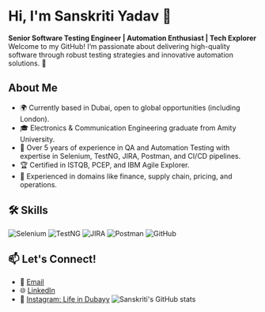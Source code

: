 # Hi, I'm Sanskriti Yadav 👋
**Senior Software Testing Engineer | Automation Enthusiast | Tech Explorer**
Welcome to my GitHub! I’m passionate about delivering high-quality software through robust testing strategies and innovative automation solutions. 🌟
## About Me
- 🌍 Currently based in Dubai, open to global opportunities (including London).
- 🎓 Electronics & Communication Engineering graduate from Amity University.
- 💼 Over 5 years of experience in QA and Automation Testing with expertise in Selenium, TestNG, JIRA, Postman, and CI/CD pipelines.
- 🏆 Certified in ISTQB, PCEP, and IBM Agile Explorer.
- 🌟 Experienced in domains like finance, supply chain, pricing, and operations.
## 🛠️ Skills
![Selenium](https://img.shields.io/badge/Selenium-%23092E20.svg?style=flat&logo=selenium&logoColor=white)
![TestNG](https://img.shields.io/badge/TestNG-%2340AEF0.svg?style=flat&logo=testng&logoColor=white)
![JIRA](https://img.shields.io/badge/JIRA-%230052CC.svg?style=flat&logo=jira&logoColor=white)
![Postman](https://img.shields.io/badge/Postman-%23FF6C37.svg?style=flat&logo=postman&logoColor=white)
![GitHub](https://img.shields.io/badge/GitHub-%23121011.svg?style=flat&logo=github&logoColor=white)
## 📫 Let's Connect!
- 📧 [Email](mailto:sanskriti2501@gmail.com)
- 🌐 [LinkedIn](https://www.linkedin.com/in/sanskriti-yadav)
- 📸 [Instagram: Life in Dubayy](https://www.instagram.com/lifeindubayy)
![Sanskriti's GitHub stats](https://github-readme-stats.vercel.app/api?username=username&show_icons=true&theme=radical)

